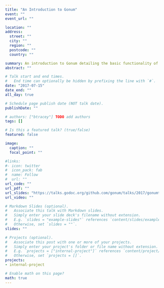 ```yaml
---
title: "An Introduction to Gonum"
event: ""
event_url: ""

location: ""
address:
  street: ""
  city: ""
  region: ""
  postcode: ""
  country: ""

summary: An introduction to Gonum detailing the basic functionality of the suite explaining the basis for Gonum design and giving examples of use.
abstract: ""

# Talk start and end times.
#   End time can optionally be hidden by prefixing the line with `#`.
date: "2017-07-15"
date_end: ""
all_day: true

# Schedule page publish date (NOT talk date).
publishDate: ""

# authors: ["btracey"] TODO add authors
tags: []

# Is this a featured talk? (true/false)
featured: false

image:
  caption: ""
  focal_point: ""

#links:
#- icon: twitter
#  icon_pack: fab
#  name: Follow
#  url: ""
url_code: ""
url_pdf: ""
url_slides: "https://talks.godoc.org/github.com/gonum/talks/2017/gonumtour.slide"
url_video: ""

# Markdown Slides (optional).
#   Associate this talk with Markdown slides.
#   Simply enter your slide deck's filename without extension.
#   E.g. `slides = "example-slides"` references `content/slides/example-slides.md`.
#   Otherwise, set `slides = ""`.
slides: ""

# Projects (optional).
#   Associate this post with one or more of your projects.
#   Simply enter your project's folder or file name without extension.
#   E.g. `projects = ["internal-project"]` references `content/project/deep-learning/index.md`.
#   Otherwise, set `projects = []`.
projects:
- internal-project

# Enable math on this page?
math: true
---
```

